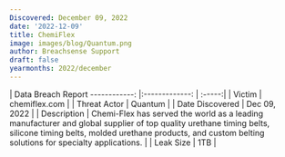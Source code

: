 ```yaml
---
Discovered: December 09, 2022
date: '2022-12-09'
title: ChemiFlex
image: images/blog/Quantum.png
author: Breachsense Support
draft: false
yearmonths: 2022/december
---
```



| Data Breach Report
------------:     |:-------------:    | :-----:|
| Victim      | chemiflex.com      | 
| Threat Actor      | Quantum      | 
| Date Discovered      | Dec 09, 2022      | 
| Description      | Chemi-Flex has served the world as a leading manufacturer and global supplier of top quality urethane timing belts, silicone timing belts, molded urethane products, and custom belting solutions for specialty applications.      | 
| Leak Size      | 1TB      | 

